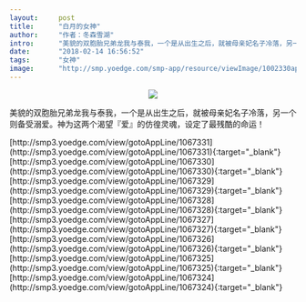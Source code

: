 ```yaml
---
layout:     post
title:      "白月的女神"
author:     "作者：冬森雪湖"
intro:      "美貌的双胞胎兄弟龙我与泰我，一个是从出生之后，就被母亲妃名子冷落，另一个则备受溺爱。神为这两个渴望『爱』的仿徨灵魂，设定了最残酷的命运！"
date:       "2018-02-14 16:56:52"
tags:       "女神"
image:      "http://smp.yoedge.com/smp-app/resource/viewImage/1002330appline.png"
---
```

<div style="text-align: center">
<p><img src="http://smp.yoedge.com/smp-app/resource/viewImage/1002330appline.png"/></p>
</div>
<p class="post-meta">
<span>美貌的双胞胎兄弟龙我与泰我，一个是从出生之后，就被母亲妃名子冷落，另一个则备受溺爱。神为这两个渴望『爱』的仿徨灵魂，设定了最残酷的命运！</span>
</p>
[http://smp3.yoedge.com/view/gotoAppLine/1067331](http://smp3.yoedge.com/view/gotoAppLine/1067331){:target="_blank"}
[http://smp3.yoedge.com/view/gotoAppLine/1067330](http://smp3.yoedge.com/view/gotoAppLine/1067330){:target="_blank"}
[http://smp3.yoedge.com/view/gotoAppLine/1067329](http://smp3.yoedge.com/view/gotoAppLine/1067329){:target="_blank"}
[http://smp3.yoedge.com/view/gotoAppLine/1067328](http://smp3.yoedge.com/view/gotoAppLine/1067328){:target="_blank"}
[http://smp3.yoedge.com/view/gotoAppLine/1067327](http://smp3.yoedge.com/view/gotoAppLine/1067327){:target="_blank"}
[http://smp3.yoedge.com/view/gotoAppLine/1067326](http://smp3.yoedge.com/view/gotoAppLine/1067326){:target="_blank"}
[http://smp3.yoedge.com/view/gotoAppLine/1067325](http://smp3.yoedge.com/view/gotoAppLine/1067325){:target="_blank"}
[http://smp3.yoedge.com/view/gotoAppLine/1067324](http://smp3.yoedge.com/view/gotoAppLine/1067324){:target="_blank"}


